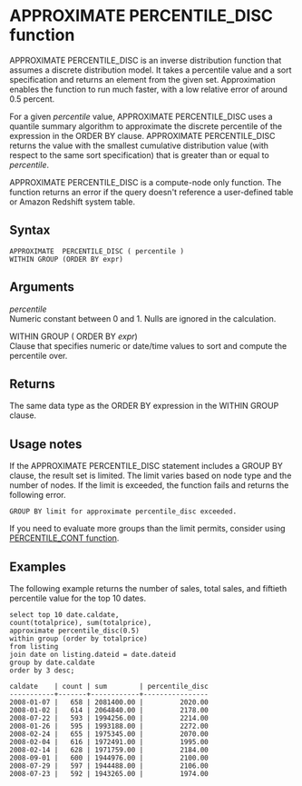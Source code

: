 # APPROXIMATE PERCENTILE\_DISC function<a name="r_APPROXIMATE_PERCENTILE_DISC"></a>

APPROXIMATE PERCENTILE\_DISC is an inverse distribution function that assumes a discrete distribution model\. It takes a percentile value and a sort specification and returns an element from the given set\. Approximation enables the function to run much faster, with a low relative error of around 0\.5 percent\.

For a given *percentile* value, APPROXIMATE PERCENTILE\_DISC uses a quantile summary algorithm to approximate the discrete percentile of the expression in the ORDER BY clause\. APPROXIMATE PERCENTILE\_DISC returns the value with the smallest cumulative distribution value \(with respect to the same sort specification\) that is greater than or equal to *percentile*\. 

APPROXIMATE PERCENTILE\_DISC is a compute\-node only function\. The function returns an error if the query doesn't reference a user\-defined table or Amazon Redshift system table\.

## Syntax<a name="r_APPROXIMATE_PERCENTILE_DISC-synopsis"></a>

```
APPROXIMATE  PERCENTILE_DISC ( percentile )
WITHIN GROUP (ORDER BY expr)
```

## Arguments<a name="r_APPROXIMATE_PERCENTILE_DISC-arguments"></a>

 *percentile*   
Numeric constant between 0 and 1\. Nulls are ignored in the calculation\.

WITHIN GROUP \( ORDER BY *expr*\)   
Clause that specifies numeric or date/time values to sort and compute the percentile over\. 

## Returns<a name="r_APPROXIMATE_PERCENTILE_DISC-returns"></a>

The same data type as the ORDER BY expression in the WITHIN GROUP clause\.

## Usage notes<a name="r_APPROXIMATE_PERCENTILE_DISC-usage-notes"></a>

If the APPROXIMATE PERCENTILE\_DISC statement includes a GROUP BY clause, the result set is limited\. The limit varies based on node type and the number of nodes\. If the limit is exceeded, the function fails and returns the following error\.

```
GROUP BY limit for approximate percentile_disc exceeded.
```

If you need to evaluate more groups than the limit permits, consider using [PERCENTILE\_CONT function](r_PERCENTILE_CONT.md)\. 

## Examples<a name="r_APPROXIMATE_PERCENTILE_DISC-examples"></a>

The following example returns the number of sales, total sales, and fiftieth percentile value for the top 10 dates\. 

```
select top 10 date.caldate,
count(totalprice), sum(totalprice),
approximate percentile_disc(0.5) 
within group (order by totalprice)
from listing
join date on listing.dateid = date.dateid
group by date.caldate
order by 3 desc;

caldate    | count | sum        | percentile_disc
-----------+-------+------------+----------------
2008-01-07 |   658 | 2081400.00 |         2020.00
2008-01-02 |   614 | 2064840.00 |         2178.00
2008-07-22 |   593 | 1994256.00 |         2214.00
2008-01-26 |   595 | 1993188.00 |         2272.00
2008-02-24 |   655 | 1975345.00 |         2070.00
2008-02-04 |   616 | 1972491.00 |         1995.00
2008-02-14 |   628 | 1971759.00 |         2184.00
2008-09-01 |   600 | 1944976.00 |         2100.00
2008-07-29 |   597 | 1944488.00 |         2106.00
2008-07-23 |   592 | 1943265.00 |         1974.00
```